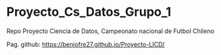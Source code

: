# Proyecto_Cs_Datos_Grupo_1
Repo Proyecto Ciencia de Datos, Campeonato nacional de Futbol Chileno

Pag. github: https://benjofre27.github.io/Proyecto-LICD/
